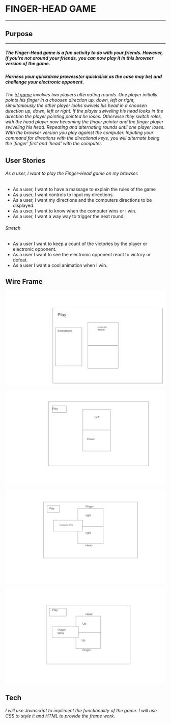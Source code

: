 # FINGER-HEAD GAME
---
## Purpose
---
##### The Finger-Head game is a fun activity to do with your friends. However, if you're not around your friends, you can now play it in this browser version of the game.
##### Harness your quickdraw prowess(or quickclick as the case may be) and challenge your electronic opponent.
###### The [irl game](https://www.youtube.com/watch?v=RDpj-myQTa0) involves two players alternating rounds. One player initially points his finger in a choosen direction up, down, left or right, simultaniously the other player looks swivels his head in a choosen direction up, down, left or right. If the player swiveling his head looks in the direction the player pointing pointed he loses. Otherwise they switch roles, with the head player now becoming the finger pointer and the finger player swiveling his head. Repeating and alternating rounds until one player loses. With the browser version you play against the computer. Inputing your command for directions with the directional keys, you will alternate being the 'finger' first and 'head' with the computer.


## User Stories

######  As a user, I want to play the Finger-Head game on my browser.
* As a user, I want to have a massage to explain the rules of the game
* As a user, I want controls to input my directions.
* As a user, I want my directions and the computers directions to be displayed.
* As a user, I want to know when the computer wins or i win.
* As a user, I want a way way to trigger the next round.
###### Stretch
* As a user I want to keep a count of the victories by the player or electronic opponent.
* As a user I want to see the electronic opponent react to victory or defeat.
* As a user I want a cool animation when I win.

## Wire Frame

![](assets/1-Initial-screen.png)

![](assets/2-New-page1.png)

![](assets/3-New-page2.png)

![](assets/4-New-page3.png)


## Tech
###### I will use Javascript to impliment the functionality of the game. I will use CSS to style it and HTML to provide the frame work.
